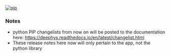 [![pip](https://img.shields.io/badge/compatible%20pip%20version-0.11.0-00bbe2?&logo=pypi&logoColor=f5c39e)](https://pypi.org/project/deephys/0.11.0)


















### Notes
- python PIP changelists from now on will be posted to the documentation here:  https://deephys.readthedocs.io/en/latest/changelist.html
- These release notes here now will only pertain to the app, not the python library

